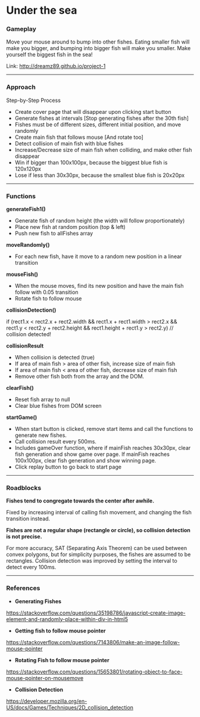 # Under the sea

### Gameplay

Move your mouse around to bump into other fishes.
Eating smaller fish will make you bigger,
and bumping into bigger fish will make you smaller.
Make yourself the biggest fish in the sea!

Link: http://dreamz89.github.io/project-1

---

### Approach

Step-by-Step Process

* Create cover page that will disappear upon clicking start button
* Generate fishes at intervals [Stop generating fishes after the 30th fish]
* Fishes must be of different sizes, different initial position, and move randomly
* Create main fish that follows mouse [And rotate too]
* Detect collision of main fish with blue fishes
* Increase/Decrease size of main fish when colliding, and make other fish disappear
* Win if bigger than 100x100px, because the biggest blue fish is 120x120px
* Lose if less than 30x30px, because the smallest blue fish is 20x20px

---

### Functions

**generateFish1()**
* Generate fish of random height (the width will follow proportionately)
* Place new fish at random position (top & left)
* Push new fish to allFishes array

**moveRandomly()**
* For each new fish, have it move to a random new position in a linear transition

**mouseFish()**
* When the mouse moves, find its new position and have the main fish follow with 0.05 transition
* Rotate fish to follow mouse

**collisionDetection()**

if (rect1.x < rect2.x + rect2.width &&
   rect1.x + rect1.width > rect2.x &&
   rect1.y < rect2.y + rect2.height &&
   rect1.height + rect1.y > rect2.y)
    // collision detected!

**collisionResult**

* When collision is detected (true)
* If area of main fish > area of other fish, increase size of main fish
* If area of main fish < area of other fish, decrease size of main fish
* Remove other fish both from the array and the DOM.

**clearFish()**
* Reset fish array to null
* Clear blue fishes from DOM screen

**startGame()**

* When start button is clicked, remove start items and call the functions to generate new fishes.
* Call collision result every 500ms.
* Includes gameOver function, where if mainFish reaches 30x30px, clear fish generation and show game over page. If mainFish reaches 100x100px, clear fish generation and show winning page.
* Click replay button to go back to start page

---

### Roadblocks

**Fishes tend to congregate towards the center after awhile.**

Fixed by increasing interval of calling fish movement, and changing the fish transition instead.

**Fishes are not a regular shape (rectangle or circle), so collision detection is not precise.**

For more accuracy, SAT (Separating Axis Theorem) can be used between convex polygons,
but for simplicity purposes, the fishes are assumed to be rectangles.
Collision detection was improved by setting the interval to detect every 100ms.

---

### References

* **Generating Fishes**

https://stackoverflow.com/questions/35198786/javascript-create-image-element-and-randomly-place-within-div-in-html5
* **Getting fish to follow mouse pointer**

https://stackoverflow.com/questions/7143806/make-an-image-follow-mouse-pointer
* **Rotating Fish to follow mouse pointer**

https://stackoverflow.com/questions/15653801/rotating-object-to-face-mouse-pointer-on-mousemove
* **Collision Detection**

https://developer.mozilla.org/en-US/docs/Games/Techniques/2D_collision_detection
